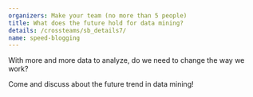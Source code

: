 ```yaml
---
organizers: Make your team (no more than 5 people)
title: What does the future hold for data mining?
details: /crossteams/sb_details7/
name: speed-blogging
---
```


With more and more data to analyze, do we need to change the way we work? 

Come and discuss about the future trend in data mining!

